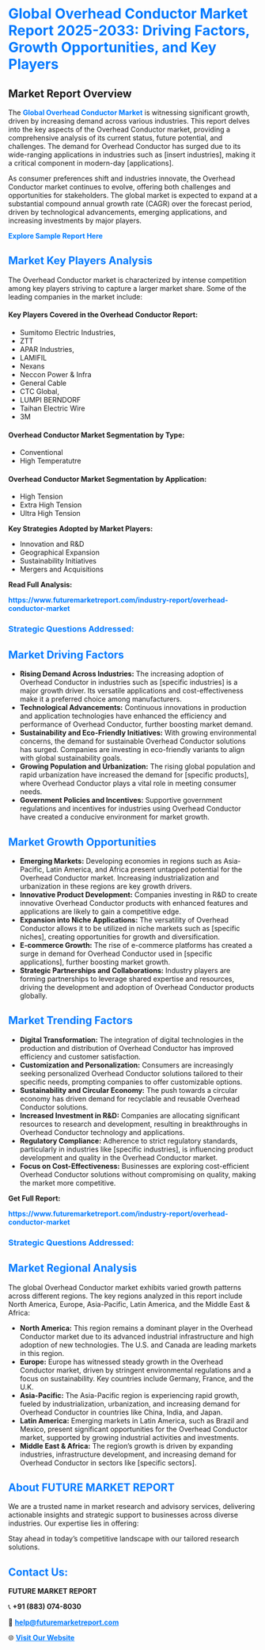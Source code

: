 <h1 style="color: #007BFF;">Global Overhead Conductor Market Report 2025-2033: Driving Factors, Growth Opportunities, and Key Players</h1>

<section id="overview">
<h2>Market Report Overview</h2>
<p>The <a href="https://www.futuremarketreport.com/industry-report/overhead-conductor-market" style="color: #007BFF; text-decoration: none;"><strong>Global Overhead Conductor Market</strong></a> is witnessing significant growth, driven by increasing demand across various industries. This report delves into the key aspects of the Overhead Conductor market, providing a comprehensive analysis of its current status, future potential, and challenges. The demand for Overhead Conductor has surged due to its wide-ranging applications in industries such as [insert industries], making it a critical component in modern-day [applications].</p>
<p>As consumer preferences shift and industries innovate, the Overhead Conductor market continues to evolve, offering both challenges and opportunities for stakeholders. The global market is expected to expand at a substantial compound annual growth rate (CAGR) over the forecast period, driven by technological advancements, emerging applications, and increasing investments by major players.</p>
</section>

<section id="overview">
<p><a href="https://www.futuremarketreport.com/request-sample/reportId=61289" style="color: #007BFF; text-decoration: none;"><strong>Explore Sample Report Here</strong></a></p>
</section>

<section id="key-players">
<h2 style="color: #007BFF;">Market Key Players Analysis</h2>
<p>The Overhead Conductor market is characterized by intense competition among key players striving to capture a larger market share. Some of the leading companies in the market include:</p>
<h4>Key Players Covered in the Overhead Conductor Report:</h4>
<ul><li>Sumitomo Electric Industries,</li><li>ZTT</li><li>APAR Industries,</li><li>LAMIFIL</li><li>Nexans</li><li>Neccon Power &amp; Infra</li><li>General Cable</li><li>CTC Global,</li><li>LUMPI BERNDORF</li><li>Taihan Electric Wire</li><li>3M</li></ul>
<h4>Overhead Conductor Market Segmentation by Type:</h4>
<ul><li>Conventional</li><li>High Temperatutre</li></ul>

<h4>Overhead Conductor Market Segmentation by Application:</h4>
<ul><li>High Tension</li><li>Extra High Tension</li><li>Ultra High Tension</li></ul>
<p><strong>Key Strategies Adopted by Market Players:</strong></p>
<ul>
<li>Innovation and R&D</li>
<li>Geographical Expansion</li>
<li>Sustainability Initiatives</li>
<li>Mergers and Acquisitions</li>
</ul>
</section>

<section>
<p><strong>Read Full Analysis: </strong></p><a href="https://www.futuremarketreport.com/industry-report/overhead-conductor-market" style="color: #007BFF; text-decoration: none;"><strong>https://www.futuremarketreport.com/industry-report/overhead-conductor-market</strong></a>
<h3 style="color: #007BFF;">Strategic Questions Addressed:</h3>
</section>

<section id="driving-factors">
<h2 style="color: #007BFF;">Market Driving Factors</h2>
<ul>
<li><strong>Rising Demand Across Industries:</strong> The increasing adoption of Overhead Conductor in industries such as [specific industries] is a major growth driver. Its versatile applications and cost-effectiveness make it a preferred choice among manufacturers.</li>
<li><strong>Technological Advancements:</strong> Continuous innovations in production and application technologies have enhanced the efficiency and performance of Overhead Conductor, further boosting market demand.</li>
<li><strong>Sustainability and Eco-Friendly Initiatives:</strong> With growing environmental concerns, the demand for sustainable Overhead Conductor solutions has surged. Companies are investing in eco-friendly variants to align with global sustainability goals.</li>
<li><strong>Growing Population and Urbanization:</strong> The rising global population and rapid urbanization have increased the demand for [specific products], where Overhead Conductor plays a vital role in meeting consumer needs.</li>
<li><strong>Government Policies and Incentives:</strong> Supportive government regulations and incentives for industries using Overhead Conductor have created a conducive environment for market growth.</li>
</ul>
</section>

<section id="growth-opportunities">
<h2 style="color: #007BFF;">Market Growth Opportunities</h2>
<ul>
<li><strong>Emerging Markets:</strong> Developing economies in regions such as Asia-Pacific, Latin America, and Africa present untapped potential for the Overhead Conductor market. Increasing industrialization and urbanization in these regions are key growth drivers.</li>
<li><strong>Innovative Product Development:</strong> Companies investing in R&D to create innovative Overhead Conductor products with enhanced features and applications are likely to gain a competitive edge.</li>
<li><strong>Expansion into Niche Applications:</strong> The versatility of Overhead Conductor allows it to be utilized in niche markets such as [specific niches], creating opportunities for growth and diversification.</li>
<li><strong>E-commerce Growth:</strong> The rise of e-commerce platforms has created a surge in demand for Overhead Conductor used in [specific applications], further boosting market growth.</li>
<li><strong>Strategic Partnerships and Collaborations:</strong> Industry players are forming partnerships to leverage shared expertise and resources, driving the development and adoption of Overhead Conductor products globally.</li>
</ul>
</section>

<section id="trending-factors">
<h2 style="color: #007BFF;">Market Trending Factors</h2>
<ul>
<li><strong>Digital Transformation:</strong> The integration of digital technologies in the production and distribution of Overhead Conductor has improved efficiency and customer satisfaction.</li>
<li><strong>Customization and Personalization:</strong> Consumers are increasingly seeking personalized Overhead Conductor solutions tailored to their specific needs, prompting companies to offer customizable options.</li>
<li><strong>Sustainability and Circular Economy:</strong> The push towards a circular economy has driven demand for recyclable and reusable Overhead Conductor solutions.</li>
<li><strong>Increased Investment in R&D:</strong> Companies are allocating significant resources to research and development, resulting in breakthroughs in Overhead Conductor technology and applications.</li>
<li><strong>Regulatory Compliance:</strong> Adherence to strict regulatory standards, particularly in industries like [specific industries], is influencing product development and quality in the Overhead Conductor market.</li>
<li><strong>Focus on Cost-Effectiveness:</strong> Businesses are exploring cost-efficient Overhead Conductor solutions without compromising on quality, making the market more competitive.</li>
</ul>
</section>

<section>
<p><strong>Get Full Report: </strong></p><a href="https://www.futuremarketreport.com/industry-report/overhead-conductor-market" style="color: #007BFF; text-decoration: none;"><strong>https://www.futuremarketreport.com/industry-report/overhead-conductor-market</strong></a>
<h3 style="color: #007BFF;">Strategic Questions Addressed:</h3>
</section>


<section id="regional-analysis">
<h2 style="color: #007BFF;">Market Regional Analysis</h2>
<p>The global Overhead Conductor market exhibits varied growth patterns across different regions. The key regions analyzed in this report include North America, Europe, Asia-Pacific, Latin America, and the Middle East & Africa:</p>
<ul>
<li><strong>North America:</strong> This region remains a dominant player in the Overhead Conductor market due to its advanced industrial infrastructure and high adoption of new technologies. The U.S. and Canada are leading markets in this region.</li>
<li><strong>Europe:</strong> Europe has witnessed steady growth in the Overhead Conductor market, driven by stringent environmental regulations and a focus on sustainability. Key countries include Germany, France, and the U.K.</li>
<li><strong>Asia-Pacific:</strong> The Asia-Pacific region is experiencing rapid growth, fueled by industrialization, urbanization, and increasing demand for Overhead Conductor in countries like China, India, and Japan.</li>
<li><strong>Latin America:</strong> Emerging markets in Latin America, such as Brazil and Mexico, present significant opportunities for the Overhead Conductor market, supported by growing industrial activities and investments.</li>
<li><strong>Middle East & Africa:</strong> The region’s growth is driven by expanding industries, infrastructure development, and increasing demand for Overhead Conductor in sectors like [specific sectors].</li>
</ul>
</section>

<footer>
<h2 style="color: #007BFF;">About FUTURE MARKET REPORT</h2>
<p>We are a trusted name in market research and advisory services, delivering actionable insights and strategic support to businesses across diverse industries. Our expertise lies in offering:</p>

<p>Stay ahead in today’s competitive landscape with our tailored research solutions.</p>

<h2 style="color: #007BFF;">Contact Us:</h2>
<p><strong>FUTURE MARKET REPORT</strong></p>
<p>📞 <strong>+91 (883) 074-8030</strong></p>
<p>📧 <strong><a href="mailto:help@futuremarketreport.com" style="color: #007BFF;">help@futuremarketreport.com</a></strong></p>
<p>🌐 <strong><a href="https://www.futuremarketreport.com/" style="color: #007BFF;">Visit Our Website</a></strong></p>
</footer>